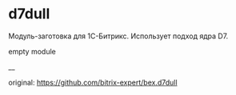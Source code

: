 # d7dull

Модуль-заготовка для 1С-Битрикс. Использует подход ядра D7.

empty module

__

original: https://github.com/bitrix-expert/bex.d7dull